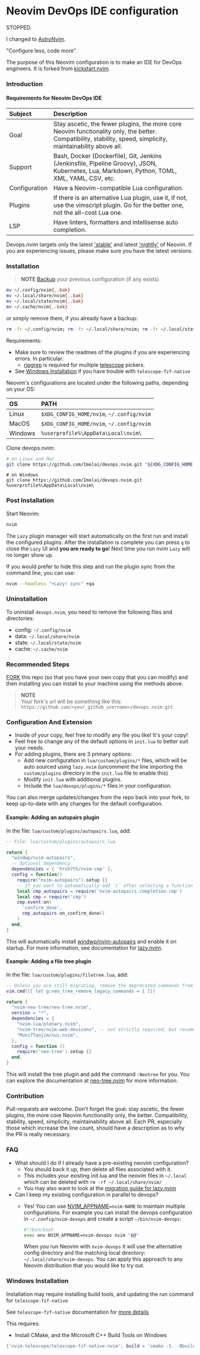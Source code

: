 # Neovim DevOps IDE configuration

STOPPED.

I changed to [AstroNvim](https://astronvim.com/).

"Configure less, code more".

The purpose of this Neovim configuration is to make an IDE for DevOps engineers. It is forked from [kickstart.nvim](nvim-lua/kickstart.nvim).

### Introduction

#### Requirements for Neovim DevOps IDE

| Subject | Description |
| :------ | :---------- |
| Goal | Stay ascetic, the fewer plugins, the more core Neovim functionality only, the better. Compatibility, stability, speed, simplicity, maintainability above all. |
| Support | Bash, Docker (Dockerfile), Git, Jenkins (Jenkinsfile, Pipeline Groovy), JSON, Kubernetes, Lua, Markdown, Python, TOML, XML, YAML, CSV, etc. |
| Configuration | Have a Neovim-compatible Lua configuration. |
| Plugins | If there is an alternative Lua plugin, use it, if not, use the vimscript plugin. Go for the better one, not the all-cost Lua one. |
| LSP | Have linters, formatters and intellisense auto completion. |

Devops.nvim targets only the latest ['stable'](https://github.com/neovim/neovim/releases/tag/stable) and latest ['nightly'](https://github.com/neovim/neovim/releases/tag/nightly) of Neovim. If you are experiencing issues, please make sure you have the latest versions.

### Installation

> **NOTE** 
> [Backup](#FAQ) your previous configuration (if any exists)

```bash
mv ~/.config/nvim{,.bak}
mv ~/.local/share/nvim{,.bak}
mv ~/.local/state/nvim{,.bak}
mv ~/.cache/nvim{,.bak}
```

or simply remove them, if you already have a backup:

```bash
rm -fr ~/.config/nvim; rm -fr ~/.local/share/nvim; rm -fr ~/.local/state/nvim; rm -fr ~/.cache/nvim
```

Requirements:
* Make sure to review the readmes of the plugins if you are experiencing errors. In particular:
  * [ripgrep](https://github.com/BurntSushi/ripgrep#installation) is required for multiple [telescope](https://github.com/nvim-telescope/telescope.nvim#suggested-dependencies) pickers.
* See [Windows Installation](#Windows-Installation) if you have trouble with `telescope-fzf-native`

Neovim's configurations are located under the following paths, depending on your OS:

| OS | PATH |
| :- | :--- |
| Linux | `$XDG_CONFIG_HOME/nvim`, `~/.config/nvim` |
| MacOS | `$XDG_CONFIG_HOME/nvim`, `~/.config/nvim` |
| Windows | `%userprofile%\AppData\Local\nvim\` |

Clone devops.nvim:

```sh
# on Linux and Mac
git clone https://github.com/Imolai/devops.nvim.git "${XDG_CONFIG_HOME:-$HOME/.config}"/nvim
```

```
# on Windows
git clone https://github.com/Imolai/devops.nvim.git %userprofile%\AppData\Local\nvim\ 
```

### Post Installation

Start Neovim:

```sh
nvim
```

The `Lazy` plugin manager will start automatically on the first run and install the configured plugins. After the installation is complete you can press `q` to close the `Lazy` UI and **you are ready to go**! Next time you run nvim `Lazy` will no longer show up.

If you would prefer to hide this step and run the plugin sync from the command line, you can use:

```sh
nvim --headless "+Lazy! sync" +qa
```

### Uninstallation

To uninstall `devops.nvim`, you need to remove the following files and directories:

- config: `~/.config/nvim`
- data: `~/.local/share/nvim`
- state: `~/.local/state/nvim`
- cache: `~/.cache/nvim`

### Recommended Steps

[FORK](https://docs.github.com/en/get-started/quickstart/fork-a-repo) this repo (so that you have your own copy that you can modify) and then installing you can install to your machine using the methods above.

> **NOTE**  
> Your fork's url will be something like this: `https://github.com/<your_github_username>/devops.nvim.git`

### Configuration And Extension

* Inside of your copy, feel free to modify any file you like! It's your copy!
* Feel free to change any of the default options in `init.lua` to better suit your needs.
* For adding plugins, there are 3 primary options:
  * Add new configuration in `lua/custom/plugins/*` files, which will be auto sourced using `lazy.nvim` (uncomment the line importing the `custom/plugins` directory in the `init.lua` file to enable this)
  * Modify `init.lua` with additional plugins.
  * Include the `lua/devops/plugins/*` files in your configuration.

You can also merge updates/changes from the repo back into your fork, to keep up-to-date with any changes for the default configuration.

#### Example: Adding an autopairs plugin

In the file: `lua/custom/plugins/autopairs.lua`, add:

```lua
-- File: lua/custom/plugins/autopairs.lua

return {
  "windwp/nvim-autopairs",
  -- Optional dependency
  dependencies = { 'hrsh7th/nvim-cmp' },
  config = function()
    require("nvim-autopairs").setup {}
    -- If you want to automatically add `(` after selecting a function or method
    local cmp_autopairs = require('nvim-autopairs.completion.cmp')
    local cmp = require('cmp')
    cmp.event:on(
      'confirm_done',
      cmp_autopairs.on_confirm_done()
    )
  end,
}
```

This will automatically install [windwp/nvim-autopairs](https://github.com/windwp/nvim-autopairs) and enable it on startup. For more information, see documentation for [lazy.nvim](https://github.com/folke/lazy.nvim).

#### Example: Adding a file tree plugin

In the file: `lua/custom/plugins/filetree.lua`, add:

```lua
-- Unless you are still migrating, remove the deprecated commands from v1.x
vim.cmd([[ let g:neo_tree_remove_legacy_commands = 1 ]])

return {
  "nvim-neo-tree/neo-tree.nvim",
  version = "*",
  dependencies = {
    "nvim-lua/plenary.nvim",
    "nvim-tree/nvim-web-devicons", -- not strictly required, but recommended
    "MunifTanjim/nui.nvim",
  },
  config = function ()
    require('neo-tree').setup {}
  end,
}
```

This will install the tree plugin and add the command `:Neotree` for you. You can explore the documentation at [neo-tree.nvim](https://github.com/nvim-neo-tree/neo-tree.nvim) for more information.

### Contribution

Pull-requests are welcome.
Don't forget the goal: stay ascetic, the fewer plugins, the more core Neovim functionality only, the better. Compatibility, stability, speed, simplicity, maintainability above all.
Each PR, especially those which increase the line count, should have a description as to why the PR is really necessary.

### FAQ

* What should I do if I already have a pre-existing neovim configuration?
  * You should back it up, then delete all files associated with it.
  * This includes your existing init.lua and the neovim files in `~/.local` which can be deleted with `rm -rf ~/.local/share/nvim/`
  * You may also want to look at the [migration guide for lazy.nvim](https://github.com/folke/lazy.nvim#-migration-guide)
* Can I keep my existing configuration in parallel to devops?
  * Yes! You can use [NVIM_APPNAME](https://neovim.io/doc/user/starting.html#%24NVIM_APPNAME)`=nvim-NAME` to maintain multiple configurations. For example you can install the devops configuration in `~/.config/nvim-devops` and create a script `~/bin/nvim-devops`:

    ```bash
    #!/bin/bash
    exec env NVIM_APPNAME=nvim-devops nvim "$@"
    ```

    When you run Neovim with `nvim-devops` it will use the alternative config directory and the matching local directory: `~/.local/share/nvim-devops`. You can apply this approach to any Neovim distribution that you would like to try out.

### Windows Installation

Installation may require installing build tools, and updating the run command for `telescope-fzf-native`

See `telescope-fzf-native` documentation for [more details](https://github.com/nvim-telescope/telescope-fzf-native.nvim#installation)

This requires:

- Install CMake, and the Microsoft C++ Build Tools on Windows

```lua
{'nvim-telescope/telescope-fzf-native.nvim', build = 'cmake -S. -Bbuild -DCMAKE_BUILD_TYPE=Release && cmake --build build --config Release && cmake --install build --prefix build' }
```
